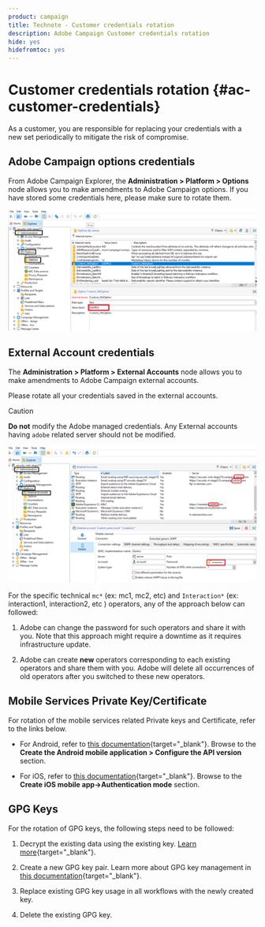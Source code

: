 ```yaml
---
product: campaign
title: Technote - Customer credentials rotation
description: Adobe Campaign Customer credentials rotation
hide: yes
hidefromtoc: yes
---
```

# Customer credentials rotation {#ac-customer-credentials}

As a customer, you are responsible for replacing your credentials with a new set periodically to mitigate the risk of compromise. 

## Adobe Campaign options credentials

From Adobe Campaign Explorer, the **Administration > Platform > Options** node allows you to make amendments to Adobe Campaign options. If you have stored some credentials here, please make sure to rotate them.

![](assets/technote-2.png)

## External Account credentials

The **Administration > Platform > External Accounts** node allows you to make amendments to Adobe Campaign external accounts. 

Please rotate all your credentials saved in the external accounts.  

>[!CAUTION]
>
>**Do not** modify the Adobe managed credentials. Any External accounts having `adobe` related server should not be modified.

![](assets/technote-1.png)

For the specific technical `mc*` (ex: mc1, mc2, etc) and `Interaction*` (ex: interaction1, interaction2, etc ) operators, any of the approach below can followed: 

1. Adobe can change the password for such operators and share it with you. Note that this approach might require a downtime as it requires infrastructure update. 

1. Adobe can create **new** operators corresponding to each existing operators and share them with you. Adobe will delete all occurrences of old operators after you switched to these new operators. 



## Mobile Services Private Key/Certificate 

For rotation of the mobile services related Private keys and Certificate, refer to the links below. 

* For Android, refer to [this documentation](https://experienceleague.adobe.com/en/docs/campaign-classic/using/sending-messages/sending[…]e-mobile-app/configuring-the-mobile-application-android){target="_blank"}.
    Browse to the **Create the Android mobile application > Configure the API version** section.

* For iOS, refer to [this documentation](https://experienceleague.adobe.com/en/docs/campaign-classic/using/sending-messages/sending[…]igure-the-mobile-app/configuring-the-mobile-application){target="_blank"}.
    Browse to the **Create iOS mobile app->Authentication mode** section. 

## GPG Keys 

For the rotation of GPG keys, the following steps need to be followed: 

1. Decrypt the existing data using the existing key. [Learn more](https://experienceleague.adobe.com/en/docs/control-panel/using/instances-settings/gpg-keys-management#decrypting-data){target="_blank"}.

1. Create a new GPG key pair. Learn more about GPG key management in [this documentation](https://experienceleague.adobe.com/en/docs/control-panel/using/instances-settings/gpg-keys-management#decrypting-data){target="_blank"}.

1. Replace existing GPG key usage in all workflows with the newly created key. 

1. Delete the existing GPG key. 
